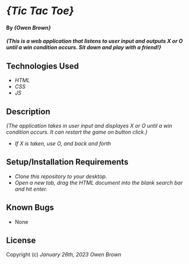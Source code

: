 # _{Tic Tac Toe}_

#### By _**{Owen Brown}**_

#### _{This is a web application that listens to user input and outputs X or O until a win condition occurs. Sit down and play with a friend!}_

## Technologies Used

* _HTML_
* _CSS_
* _JS_

## Description

_{The application takes in user input and displayes X or O until a win condition occurs. It can restart the game on button click.}_
* _If X is taken, use O, and back and forth_

## Setup/Installation Requirements

* _Clone this repository to your desktop._
* _Open a new tab, drag the HTML document into the blank search bar and hit enter._ 


## Known Bugs

* None

## License

Copyright (c) _January 26th, 2023_ _Owen Brown_